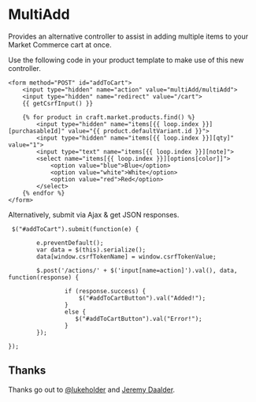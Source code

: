 # MultiAdd

Provides an alternative controller to assist in adding multiple items to your Market Commerce cart at once.

Use the following code in your product template to make use of this new controller.

```
<form method="POST" id="addToCart">
    <input type="hidden" name="action" value="multiAdd/multiAdd">
    <input type="hidden" name="redirect" value="/cart">
    {{ getCsrfInput() }}

    {% for product in craft.market.products.find() %}
	    <input type="hidden" name="items[{{ loop.index }}][purchasableId]" value="{{ product.defaultVariant.id }}">
        <input type="hidden" name="items[{{ loop.index }}][qty]" value="1">
        <input type="text" name="items[{{ loop.index }}][note]">
        <select name="items[{{ loop.index }}][options[color]]">
            <option value="blue">Blue</option>
            <option value="white">White</option>
            <option value="red">Red</option>
        </select>
    {% endfor %}
</form>
```

Alternatively, submit via Ajax & get JSON responses.  

```
 $("#addToCart").submit(function(e) {

        e.preventDefault();
        var data = $(this).serialize();
        data[window.csrfTokenName] = window.csrfTokenValue;

        $.post('/actions/' + $('input[name=action]').val(), data, function(response) {

                if (response.success) {
                    $("#addToCartButton").val("Added!");
                } 
                else {
                   $("#addToCartButton").val("Error!");
                }
        });
        
});
```

## Thanks

Thanks go out to [@lukeholder](https://github.com/lukeholder) and [Jeremy Daalder](https://github.com/bossanova808).
